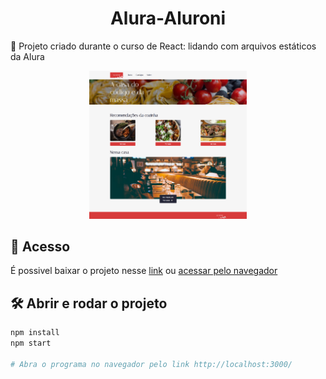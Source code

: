 <h1 align="center">Alura-Aluroni</h1>

:book: Projeto criado durante o curso de React: lidando com arquivos estáticos da Alura


<div align="center">
  <img src="screencapture.png" alt="Imagem do Aluroni" width="50%">
</div>

## 📁 Acesso

É possivel baixar o projeto nesse <a href="https://github.com/lucash-barbosa/Alura-Aluroni/archive/refs/heads/master.zip">link</a>
ou <a href="https://alura-aluroni.vercel.app">acessar pelo navegador</a>

## 🛠️ Abrir e rodar o projeto

```bash
npm install
npm start

# Abra o programa no navegador pelo link http://localhost:3000/
```
